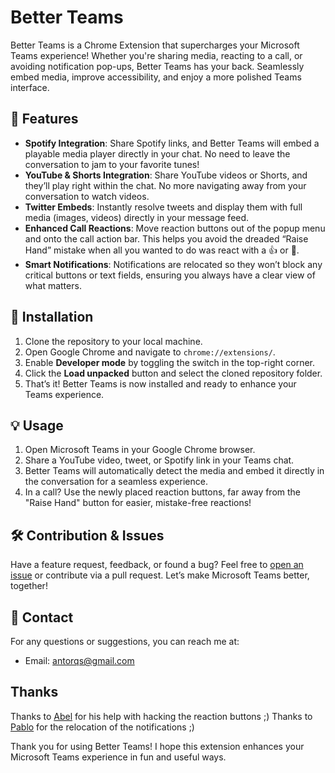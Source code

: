 # Better Teams

Better Teams is a Chrome Extension that supercharges your Microsoft Teams experience! Whether you're sharing media, reacting to a call, or avoiding notification pop-ups, Better Teams has your back. Seamlessly embed media, improve accessibility, and enjoy a more polished Teams interface.

## 🌟 Features

- **Spotify Integration**: Share Spotify links, and Better Teams will embed a playable media player directly in your chat. No need to leave the conversation to jam to your favorite tunes!
- **YouTube & Shorts Integration**: Share YouTube videos or Shorts, and they’ll play right within the chat. No more navigating away from your conversation to watch videos.
- **Twitter Embeds**: Instantly resolve tweets and display them with full media (images, videos) directly in your message feed.
- **Enhanced Call Reactions**: Move reaction buttons out of the popup menu and onto the call action bar. This helps you avoid the dreaded “Raise Hand” mistake when all you wanted to do was react with a 👍 or 🎉.
- **Smart Notifications**: Notifications are relocated so they won’t block any critical buttons or text fields, ensuring you always have a clear view of what matters.

## 🚀 Installation

1. Clone the repository to your local machine.
2. Open Google Chrome and navigate to `chrome://extensions/`.
3. Enable **Developer mode** by toggling the switch in the top-right corner.
4. Click the **Load unpacked** button and select the cloned repository folder.
5. That’s it! Better Teams is now installed and ready to enhance your Teams experience.

## 💡 Usage

1. Open Microsoft Teams in your Google Chrome browser.
2. Share a YouTube video, tweet, or Spotify link in your Teams chat.
3. Better Teams will automatically detect the media and embed it directly in the conversation for a seamless experience.
4. In a call? Use the newly placed reaction buttons, far away from the "Raise Hand" button for easier, mistake-free reactions!

## 🛠️ Contribution & Issues

Have a feature request, feedback, or found a bug? Feel free to [open an issue](https://github.com/yourusername/better-teams/issues) or contribute via a pull request. Let’s make Microsoft Teams better, together!

## 📧 Contact

For any questions or suggestions, you can reach me at:

- Email: antorqs@gmail.com


## Thanks
Thanks to [Abel](https://github.com/atabel) for his help with hacking the reaction buttons ;)
Thanks to [Pablo](https://github.com/kydorn) for the relocation of the notifications ;)

Thank you for using Better Teams! I hope this extension enhances your Microsoft Teams experience in fun and useful ways.


